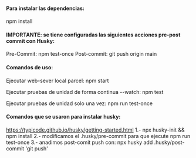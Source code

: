 #### Para instalar las dependencias:

npm install

#### IMPORTANTE: se tiene configuradas las siguientes acciones pre-post commit con Husky:

Pre-Commit: npm test-once
Post-commit: git push origin main

#### Comandos de uso:

Ejecutar web-sever local parcel:
npm start

Ejecutar pruebas de unidad de forma continua --watch:
npm test

Ejecutar pruebas de unidad solo una vez:
npm run test-once

#### Comandos que se usaron para instalar husky:

https://typicode.github.io/husky/getting-started.html
1.- npx husky-init && npm install
2.- modificamos el .husky/pre-commit para que ejecute npm run test-once
3.- anadimos post-comit push con:
npx husky add .husky/post-commit 'git push'
